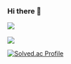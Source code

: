### Hi there 👋

<img src="https://github-readme-stats.vercel.app/api/top-langs/?username=hfjxjjd123&layout=compact"><br><br>
<img src="https://github-readme-stats.vercel.app/api?username=hfjxjjd123&show_icons=true">

[![Solved.ac Profile](http://mazassumnida.wtf/api/v2/generate_badge?boj=dase25)](https://solved.ac/dase25/)

